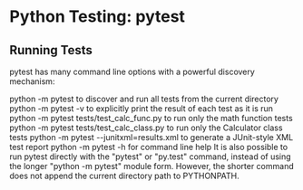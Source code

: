# Python Testing: pytest


## Running Tests
pytest has many command line options with a powerful discovery mechanism:

python -m pytest to discover and run all tests from the current directory
python -m pytest -v to explicitly print the result of each test as it is run
python -m pytest tests/test_calc_func.py to run only the math function tests
python -m pytest tests/test_calc_class.py to run only the Calculator class tests
python -m pytest --junitxml=results.xml to generate a JUnit-style XML test report
python -m pytest -h for command line help
It is also possible to run pytest directly with the "pytest" or "py.test" command, instead of using the longer "python -m pytest" module form. However, the shorter command does not append the current directory path to PYTHONPATH.
